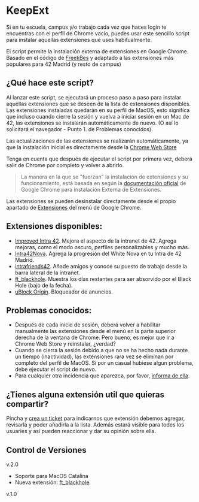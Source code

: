 # KeepExt

Si en tu escuela, campus y/o trabajo cada vez que haces login te encuentras con el perfil de Chrome vacio, puedes usar este sencillo script para instalar aquellas extensiones que uses habitualmente. <br>

El script permite la instalación externa de extensiones en Google Chrome. Basado en el código de [FreekBes](https://github.com/FreekBes/keep_extensions) y adaptado a las extensiones más populares para 42 Madrid (y resto de campus)

## ¿Qué hace este script?
Al lanzar este script, se ejecutará un proceso paso a paso para instalar aquellas extensiones que se deseen de la lista de extensiones disponibles.<br>
Las extensiones instaladas quedarán en su perfil de MacOS, esto significa que incluso cuando cierre la sesión y vuelva a iniciar sesión en un Mac de 42, las extensiones se instalarán automáticamente de nuevo. (O así lo solicitará el navegador - Punto 1. de Problemas conocidos).

Las actualizaciones de las extensiones se realizarán automáticamente, ya que la instalación inicial es directamente desde la [Chrome Web Store](https://chrome.google.com/webstore/category/extensions)<br>

Tenga en cuenta que después de ejecutar el script por primera vez, deberá salir de Chrome por completo y volver a abrirlo.

> La manera en la que se "fuerzan" la instalación de extensiones y su funcionamiento, está basada en según la [documentación oficial](https://developer.chrome.com/docs/extensions/mv2/external_extensions/) de Google Chrome para instalación Externa de Extensiones.

Las extensiones se pueden desinstalar directamente desde el propio apartado de [Extensiones](chrome://extensions) del menú de Google Chrome. <br>

## Extensiones disponibles: 
- [Improved Intra 42](https://chrome.google.com/webstore/detail/hmflgigeigiejaogcgamkecmlibcpdgo). Mejora el aspecto de la intranet de 42. Agrega mejoras, como el modo oscuro, perfiles personalizables y mucho más.
- [Intra42Nova](https://chrome.google.com/webstore/detail/intra42nova/fnehnflgpiaemngoknikolkcgcigabhc). Agrega la progresión del White Nova en tu Intra de 42 Madrid.
- [intrafriends42](https://chrome.google.com/webstore/detail/intrafriends42/baehliedggippdholddgbdlhhmiaoioc). Añade amigos y conoce su puesto de trabajo desde la barra lateral de la intranet.
- [ft_blackhole](https://chrome.google.com/webstore/detail/ftblackhole/pofhnleglcpmmkkaohhadcmombagfeie). Muestra los días restantes para ser absorvido por el Black Hole (bajo de la fecha).
- [uBlock Origin](https://chrome.google.com/webstore/detail/ublock-origin/cjpalhdlnbpafiamejdnhcphjbkeiagm). Bloqueador de anuncios.

## Problemas conocidos:
- Después de cada inicio de sesión, deberá volver a habilitar manualmente las extensiones desde el menú en la parte superior derecha de la ventana de Chrome. Pero bueno, es mejor que ir a Chrome Web Store y reinstalar, ¿verdad?
- Cuando se cierra la sesión debido a que no se ha hecho nada durante un tiempo (inactividad), las extensiones rara vez se eliminan por completo del perfil de MacOS. Si por un casual hubiese algun problema, debe ejecutar el script de nuevo.
- Para cualquier otra incidencia que aparezca, por favor, [informa de ella](https://github.com/noprimenoparty/KeepExt/issues).

## ¿Tienes alguna extensión util que quieras compartir?
Pincha y [crea un ticket](https://github.com/noprimenoparty/KeepExt/issues/new) para indicarnos que extensión debemos agregar, revisarla y poder añadirla a la lista. Además estará visible para todes los usuaries y así pueden reaccionar y dar su opinión sobre ella.

## Control de Versiones
v.2.0
- Soporte para MacOS Catalina
- Nueva extensión: [ft_blackhole](https://chrome.google.com/webstore/detail/ftblackhole/pofhnleglcpmmkkaohhadcmombagfeie).

v.1.0